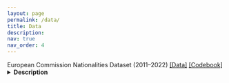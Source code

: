 ```yaml
---
layout: page
permalink: /data/
title: Data
description: 
nav: true
nav_order: 4
---
```


<div style="margin-bottom: 0;">
  European Commission Nationalities Dataset (2011–2022)
  <a href="https://github.com/adamdnroberts/IO_capacity/blob/main/data/Commission_nationalities.csv" target="_blank" rel="noopener noreferrer">[Data]</a>
  <a href="https://github.com/adamdnroberts/IO_capacity/blob/main/data/Commission_nationalities_codebook.pdf" target="_blank" rel="noopener noreferrer">[Codebook]</a>
  <details style="margin-top: 0;">
    <summary><strong>Description</strong></summary>
    <p style="margin-top: 0;">
      This dataset provides information on the national composition of European Commission staff between 2011 and 2022. Each observation records the number of staff of a given nationality at a specific date, disaggregated across Directorate-Generals (DGs), services, and task forces within the Commission. The data were collected from the European Union’s human resources reports, converted from PDF format, and aggregated into a structured panel dataset. This enables systematic analysis of staffing patterns and geographic representation within the EU bureaucracy over time.
    </p>
  </details>
</div>

   